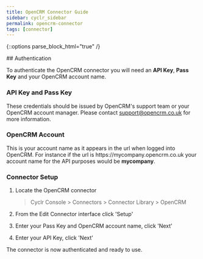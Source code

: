 ```yaml
---
title: OpenCRM Connector Guide
sidebar: cyclr_sidebar
permalink: opencrm-connector
tags: [connector]
---
```

{::options parse_block_html="true" /}
<section class="card">
## Authentication

To authenticate the OpenCRM connector you will need an **API Key**, **Pass Key** and your OpenCRM account name.

### API Key and Pass Key

These credentials should be issued by OpenCRM's support team or your OpenCRM account manager. Please contact support@opencrm.co.uk for more information.

### OpenCRM Account

This is your account name as it appears in the url when logged into OpenCRM. For instance if the url is https://<span>mycompany.</span>opencrm.co.uk your account name for the API purposes would be **mycompany**.

### Connector Setup

1. Locate the OpenCRM connector

   > Cyclr Console > Connectors > Connector Library > OpenCRM

2. From the Edit Connector interface click 'Setup'

3. Enter your Pass Key and OpenCRM account name, click 'Next'

4. Enter your API Key, click 'Next'

The connector is now authenticated and ready to use.


</section>
